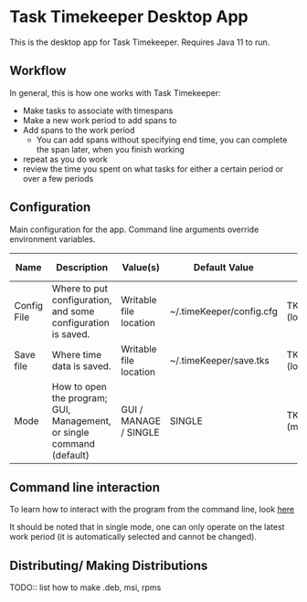 # Task Timekeeper Desktop App

This is the desktop app for Task Timekeeper. Requires Java 11 to run.

## Workflow

In general, this is how one works with Task Timekeeper:

 - Make tasks to associate with timespans
 - Make a new work period to add spans to
 - Add spans to the work period
   - You can add spans without specifying end time, you can complete the span later, when you finish working
 - repeat as you do work
 - review the time you spent on what tasks for either a certain period or over a few periods 


## Configuration

Main configuration for the app. Command line arguments override environment variables.

| Name        | Description                                                           | Value(s)               | Default Value            | Environment                 | Command Line Arg        |
| ----------- | --------------------------------------------------------------------- | ---------------------- | ------------------------ | --------------------------- | ----------------------- |
| Config File | Where to put configuration, and some configuration is saved.          | Writable file location | ~/.timeKeeper/config.cfg | TKPR_CONFIG_FILE=(location) | --configFile (location) |
| Save file   | Where time data is saved.                                             | Writable file location | ~/.timeKeeper/save.tks   | TKPR_SAVE_FILE=(location)   | --saveFile (location)   |
| Mode        | How to open the program; GUI, Management, or single command (default) | GUI / MANAGE / SINGLE  | SINGLE                   | TKPR_MODE=(mode)            | --mode (mode)           |

## Command line interaction

To learn how to interact with the program from the command line, look [here](Command%20Line.md)

It should be noted that in single mode, one can only operate on the latest work period (it is automatically selected and cannot be changed).

## Distributing/ Making Distributions

TODO:: list how to make .deb, msi, rpms